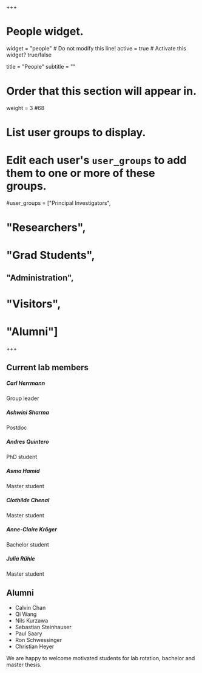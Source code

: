 +++
# People widget.
widget = "people"  # Do not modify this line!
active = true  # Activate this widget? true/false

title = "People"
subtitle = ""

# Order that this section will appear in.
weight = 3 #68

# List user groups to display.
#   Edit each user's `user_groups` to add them to one or more of these groups.
#user_groups = ["Principal Investigators",
#               "Researchers",
#               "Grad Students",
##               "Administration",
#               "Visitors",
#               "Alumni"]
+++



## Current lab members

##### Carl Herrmann

Group leader

##### Ashwini Sharma

Postdoc

##### Andres Quintero

PhD student


##### Asma Hamid

Master student

##### Clothilde Chenal

Master student


##### Anne-Claire Kröger

Bachelor student

##### Julia Rühle

Master student

## Alumni

* Calvin Chan
* Qi Wang
* Nils Kurzawa
* Sebastian Steinhauser
* Paul Saary
* Ron Schwessinger
* Christian Heyer

We are happy to welcome motivated students for lab rotation, bachelor and master thesis.
